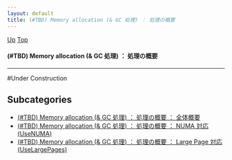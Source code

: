 ```yaml
---
layout: default
title: (#TBD) Memory allocation (& GC 処理) ： 処理の概要
---
```

[Up](no6897XsM.html) [Top](../index.html)

#### (#TBD) Memory allocation (& GC 処理) ： 処理の概要

--- 
#Under Construction



## Subcategories
* [(#TBD) Memory allocation (& GC 処理) ： 処理の概要 ： 全体概要](noIOSfSfV7.html)
* [(#TBD) Memory allocation (& GC 処理) ： 処理の概要 ： NUMA 対応 (UseNUMA)  ](no28916ddy.html)
* [(#TBD) Memory allocation (& GC 処理) ： 処理の概要 ： Large Page 対応 (UseLargePages)](noSX183swI.html)



